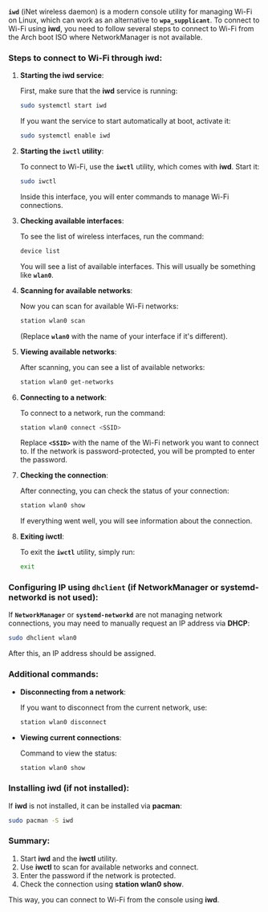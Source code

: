 **`iwd`** (iNet wireless daemon) is a modern console utility for managing Wi-Fi on Linux, which can work as an alternative to **`wpa_supplicant`**. To connect to Wi-Fi using **iwd**, you need to follow several steps to connect to Wi-Fi from the Arch boot ISO where NetworkManager is not available.

### Steps to connect to Wi-Fi through **iwd**:

1. **Starting the iwd service**:

   First, make sure that the **iwd** service is running:

   ```bash
   sudo systemctl start iwd
   ```

   If you want the service to start automatically at boot, activate it:

   ```bash
   sudo systemctl enable iwd
   ```

2. **Starting the `iwctl` utility**:

   To connect to Wi-Fi, use the **`iwctl`** utility, which comes with **iwd**. Start it:

   ```bash
   sudo iwctl
   ```

   Inside this interface, you will enter commands to manage Wi-Fi connections.

3. **Checking available interfaces**:

   To see the list of wireless interfaces, run the command:

   ```bash
   device list
   ```

   You will see a list of available interfaces. This will usually be something like **`wlan0`**.

4. **Scanning for available networks**:

   Now you can scan for available Wi-Fi networks:

   ```bash
   station wlan0 scan
   ```

   (Replace **`wlan0`** with the name of your interface if it's different).

5. **Viewing available networks**:

   After scanning, you can see a list of available networks:

   ```bash
   station wlan0 get-networks
   ```

6. **Connecting to a network**:

   To connect to a network, run the command:

   ```bash
   station wlan0 connect <SSID>
   ```

   Replace **`<SSID>`** with the name of the Wi-Fi network you want to connect to. If the network is password-protected, you will be prompted to enter the password.

7. **Checking the connection**:

   After connecting, you can check the status of your connection:

   ```bash
   station wlan0 show
   ```

   If everything went well, you will see information about the connection.

8. **Exiting iwctl**:

   To exit the **`iwctl`** utility, simply run:

   ```bash
   exit
   ```

### Configuring IP using `dhclient` (if NetworkManager or systemd-networkd is not used):

If **`NetworkManager`** or **`systemd-networkd`** are not managing network connections, you may need to manually request an IP address via **DHCP**:

```bash
sudo dhclient wlan0
```

After this, an IP address should be assigned.

### Additional commands:

- **Disconnecting from a network**:

   If you want to disconnect from the current network, use:

   ```bash
   station wlan0 disconnect
   ```

- **Viewing current connections**:

   Command to view the status:

   ```bash
   station wlan0 show
   ```

### Installing **iwd** (if not installed):

If **iwd** is not installed, it can be installed via **pacman**:

```bash
sudo pacman -S iwd
```

### Summary:

1. Start **iwd** and the **iwctl** utility.
2. Use **iwctl** to scan for available networks and connect.
3. Enter the password if the network is protected.
4. Check the connection using **station wlan0 show**.

This way, you can connect to Wi-Fi from the console using **iwd**.
